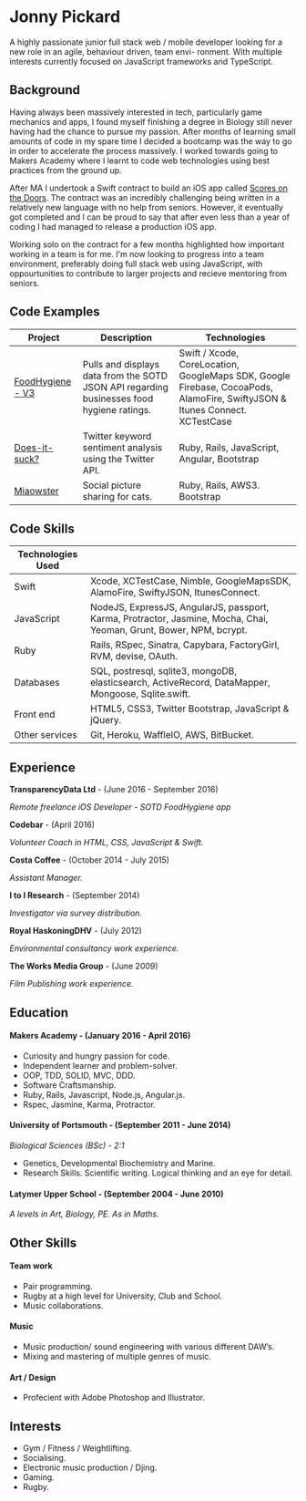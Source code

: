 # Jonny Pickard

A highly passionate junior full stack web / mobile developer looking for a new role in an agile, behaviour driven, team envi- ronment. With multiple interests currently focused on JavaScript frameworks and TypeScript.

## Background

Having always been massively interested in tech, particularly game mechanics and apps, I found myself finishing a degree in Biology still never having had the chance to pursue my passion. After months of learning small amounts of code in my spare time I decided a bootcamp was the way to go in order to accelerate the process massively. I worked towards going to Makers Academy where I learnt to code web technologies using best practices from the ground up. 

After MA I undertook a Swift contract to build an iOS app called [Scores on the Doors](https://itunes.apple.com/gb/app/food-hygiene/id378087298?mt=8). The contract was an incredibly challenging being written in a relatively new language with no help from seniors. However, it eventually got completed and I can be proud to say that after even less than a year of coding I had managed to release a production iOS app.

Working solo on the contract for a few months highlighted how important working in a team is for me. I'm now looking to progress into a team environment, preferably doing full stack web using JavaScript, with oppourtunities to contribute to larger projects and recieve mentoring from seniors. 


## Code Examples

| Project | Description | Technologies |
|---------|-------------|--------------|
|[FoodHygiene - V3](https://itunes.apple.com/gb/app/food-hygiene/id378087298?mt=8)| Pulls and displays data from the SOTD JSON API regarding businesses food hygiene ratings.| Swift / Xcode, CoreLocation, GoogleMaps SDK, Google Firebase, CocoaPods, AlamoFire, SwiftyJSON & Itunes Connect. XCTestCase |
|[Does-it-suck?](https://github.com/JonnyPickard/crowdsource-due-diligence) | Twitter keyword sentiment analysis using the Twitter API. | Ruby, Rails, JavaScript, Angular, Bootstrap |
| [Miaowster](https://github.com/JonnyPickard/miaowster) | Social picture sharing for cats. | Ruby, Rails, AWS3. Bootstrap |

## Code Skills

| Technologies Used |  |
|------------|----------|
| Swift | Xcode, XCTestCase, Nimble, GoogleMapsSDK, AlamoFire, SwiftyJSON, ItunesConnect.|
| JavaScript | NodeJS, ExpressJS, AngularJS, passport, Karma, Protractor, Jasmine, Mocha, Chai, Yeoman, Grunt, Bower, NPM, bcrypt. |
| Ruby | Rails, RSpec, Sinatra, Capybara, FactoryGirl, RVM, devise, OAuth. |
| Databases | SQL, postresql, sqlite3, mongoDB, elasticsearch, ActiveRecord, DataMapper, Mongoose, Sqlite.swift. |
| Front end | HTML5, CSS3, Twitter Bootstrap, JavaScript & jQuery.|
| Other services | Git, Heroku, WaffleIO, AWS, BitBucket. |

## Experience

**TransparencyData Ltd** - (June 2016 - September 2016)

*Remote freelance iOS Developer - SOTD FoodHygiene app*

**Codebar** - (April 2016)

*Volunteer Coach in HTML, CSS, JavaScript & Swift.*

**Costa Coffee** - (October 2014 - July 2015)

*Assistant Manager.*

**I to I Research** - (September 2014)

*Investigator via survey distribution.*

**Royal HaskoningDHV** - (July 2012)

*Environmental consultancy work experience.*

**The Works Media Group** - (June 2009)

*Film Publishing work experience.*


## Education

#### Makers Academy -           (January 2016 - April 2016)

- Curiosity and hungry passion for code.
- Independent learner and problem-solver.
- OOP, TDD, SOLID, MVC, DDD.
- Software Craftsmanship.
- Ruby, Rails, Javascript, Node.js, Angular.js.
- Rspec, Jasmine, Karma, Protractor.

#### University of Portsmouth - (September 2011 - June 2014)

*Biological Sciences (BSc) - 2:1*
- Genetics, Developmental Biochemistry and Marine.
- Research Skills. Scientific writing. Logical thinking and an eye for detail.

#### Latymer Upper School -     (September 2004 - June 2010)

*A levels in Art, Biology, PE. As in Maths.*

## Other Skills

#### Team work

- Pair programming.
- Rugby at a high level for University, Club and School.
- Music collaborations.

#### Music

- Music production/ sound engineering with various different DAW’s.
- Mixing and mastering of multiple genres of music.

#### Art / Design

- Profecient with Adobe Photoshop and Illustrator.

## Interests

- Gym / Fitness / Weightlifting.
- Socialising.
- Electronic music production / Djing.
- Gaming.
- Rugby.
